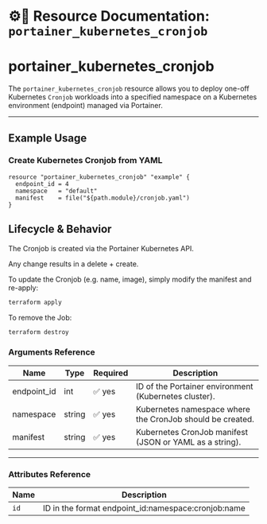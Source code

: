 # ⚙️🧭 **Resource Documentation: `portainer_kubernetes_cronjob`**

# portainer_kubernetes_cronjob

The `portainer_kubernetes_cronjob` resource allows you to deploy one-off Kubernetes `Cronjob` workloads into a specified namespace on a Kubernetes environment (endpoint) managed via Portainer.

---

## Example Usage
### Create Kubernetes Cronjob from YAML
```hcl
resource "portainer_kubernetes_cronjob" "example" {
  endpoint_id = 4
  namespace   = "default"
  manifest    = file("${path.module}/cronjob.yaml")
}
```

## Lifecycle & Behavior
The Cronjob is created via the Portainer Kubernetes API.

Any change results in a delete + create.

To update the Cronjob (e.g. name, image), simply modify the manifest and re-apply:

```sh
terraform apply
```

To remove the Job:
```sh
terraform destroy
```

### Arguments Reference
| Name        | Type   | Required | Description                                                  |
|-------------|--------|----------|--------------------------------------------------------------|
| endpoint_id | int    | ✅ yes   | ID of the Portainer environment (Kubernetes cluster).        |
| namespace   | string | ✅ yes   | Kubernetes namespace where the CronJob should be created.    |
| manifest    | string | ✅ yes   | Kubernetes CronJob manifest (JSON or YAML as a string).      |

---

### Attributes Reference
| Name | Description                               |
|------|-------------------------------------------|
| `id` | 	ID in the format endpoint_id:namespace:cronjob:name    |
